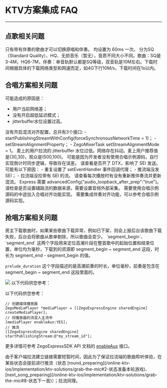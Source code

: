 # KTV方案集成 FAQ

- - -

## 点歌相关问题

<Accordion title="为什么切换原唱/伴唱没有成功？" defaultOpen="false">
只有带有伴奏的歌曲才可以切换原唱和伴奏。
</Accordion>

<Accordion title="歌词同步频率和评分频率设置多少合适？" defaultOpen="false">
均设置为 60ms 一次。
</Accordion>

<Accordion title="歌曲/伴奏文件的大小及下载时间，大概会是多少？" defaultOpen="false">
分为SQ（Standard Quality）、HQ、无损音乐（暂无），音质不同大小不同。歌曲：SQ是3-4M，HQ6-7M，伴奏：单音轨默认都是SQ等级，双音轨是10M左右。下载时间根据具体的下载网络类型和网速而定，如4G下行10M/s，下载时间在1s以内。
</Accordion>


## 合唱方案相关问题

<Accordion title="为什么麦上用户延迟高？" defaultOpen="false">
可能造成的原因是：

- 用户当前网络差；
- 没有开启超低延迟模式；
- jitterbuffer水位设置过高。
</Accordion>

<Accordion title="观众端拉流时，为什么伴奏和人声对不齐？" defaultOpen="false">
没有开启混流对齐配置，总共有3个接口:
- startPublishingStreamWithConfig(forceSynchronousNetworkTime = 1)；
- setStreamAlignmentProperty；
- ZegoMixerTask setStreamAlignmentMode = 1。
</Accordion>

<Accordion title="为什么拉流收听会有卡顿？" defaultOpen="false">
麦上的用户拉流的 jitterbuffer 水位过低。网络存在抖动。麦上用户推荐值是(30,30)，观众是(500,100)。
</Accordion>

<Accordion title="为什么多端伴奏不同步？" defaultOpen="false">
可能是因为开发者没有使用合唱示例源码，自行实现倒计时同步逻辑，导致存在误差。
</Accordion>

<Accordion title="为什么观众端歌词会比人声滞后，甚至进度会暂停？" defaultOpen="false">
请查看是否开了 DTX，影响了 SEI 发送。
</Accordion>

<Accordion title="为什么麦上用户接受不到 SEI 的回调？" defaultOpen="false">
可能有以下原因：
- 重复设置了 setEventHandler 事件回调代理；
- 推流端没发 SEI；
- 拉流端没拉带有 SEI 的流。
</Accordion>

<Accordion title="为什么观众端收听效果人声比伴奏慢？" defaultOpen="false">
请查看每次播放时有没有重新推伴奏流并更新混流。
</Accordion>

<Accordion title="设置 setReverbPreset 后耳返没混响" defaultOpen="false">
Express 需要 advancedConfig("audio_loopback_after_prep":"true")。
</Accordion>

<Accordion title="为什么辅路流没有数据？" defaultOpen="false">
请检查是否设置辅路流的数据来源，需要设置音频外部采集。
</Accordion>

<Accordion title="中途加入合唱，伴奏为什么没有对齐？" defaultOpen="false">
需要使用合唱示例源码的中途加入合唱对齐功能实现。
</Accordion>

<Accordion title="插拔耳机会导致进度落后，应该如何解决？" defaultOpen="false">
需要集成伴奏对齐功能，可以参考合唱示例源码实现。
</Accordion>

## 抢唱方案相关问题

<Accordion title="为什么一轮的总曲目比设定的要少，例如我设置了一轮 8 首歌，但是只播放 7 首？" defaultOpen="false">
房主下载歌曲时，如果某些歌曲下载异常，例如已下架，则会上报后台该歌曲下载失败，后台会将歌曲从歌单剔除，所以歌曲会变少。
</Accordion>

<Accordion title="歌曲的 segment_begin, segment_end, prelude_duration 这三者的关系？" defaultOpen="false">
`segment_begin`、`segment_end` 这两个字段用来定位高潮片段在整首歌中的起始位置和结束位置，单位均为毫秒，下载到的资源即 segment_begin ~ segment_end 这段，时长为 segment_end - segment_begin 的值。

`prelude_duration` 这个字段描述的是高潮前奏的时长，单位毫秒，前奏是包含在 segment_begin ~ segment_end 这段里面的。

<Frame width="auto" height="auto" >
  <img src="https://doc-media.zego.im/sdk-doc/Pics/GoEnjoy/KTVGrab/Common/grab_song_clip_rsc_exp.png" />
</Frame>
</Accordion>

<Accordion title="如何将麦克风人声和播放器进行混流？" defaultOpen="false">
以下代码供您参考：

以下代码供您参考：

```objc
// 创建媒体播放器
ZegoMediaPlayer *mediaPlayer = [[ZegoExpressEngine sharedEngine] createMediaPlayer];
// 将播放器的流混入主流中
[mediaPlayer enableAux:YES];
// 推流
[[ZegoExpressEngine sharedEngine] startPublishingStream:@"my_stream_id"];
```
更多详情可参考 ZegoExpressSDK API 文档的 [enableAux](https://doc-zh.zego.im/article/api?doc=Express_Video_SDK_API~objective-c_ios~class~ZegoMediaPlayer#enable-aux) 接口。

</Accordion>

<Accordion title="为什么有些情况需要提前推流？" defaultOpen="false">
由于客户端拉流建立链接需要短暂时间，因此为了保证拉流端的歌曲聆听体验，在某些状态会提前进行推流（状态 [round_preparing](/online-ktv-ios/implementation/ktv-solutions/grab-the-mic#2-状态准备本轮游戏)、[next_song_preparing](/online-ktv-ios/implementation/ktv-solutions/grab-the-mic#8-状态下一首)）；拉流同理。
</Accordion>
